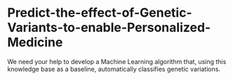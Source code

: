 # Predict-the-effect-of-Genetic-Variants-to-enable-Personalized-Medicine
We need your help to develop a Machine Learning algorithm that, using this knowledge base as a baseline, automatically classifies genetic variations.
